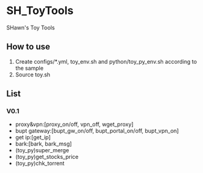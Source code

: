 # SH_ToyTools

SHawn's Toy Tools

## How to use

1. Create configs/*.yml, toy_env.sh and python/toy_py_env.sh according to the sample
2. Source toy.sh

## List

### V0.1

* proxy&vpn:\[proxy_on/off, vpn_off, wget_proxy\]
* bupt gateway:\[bupt_gw_on/off, bupt_portal_on/off, bupt_vpn_on\]
* get ip:\[get_ip\]
* bark:\[bark, bark_msg\]
* (toy_py)super_merge
* (toy_py)get_stocks_price
* (toy_py)chk_torrent
